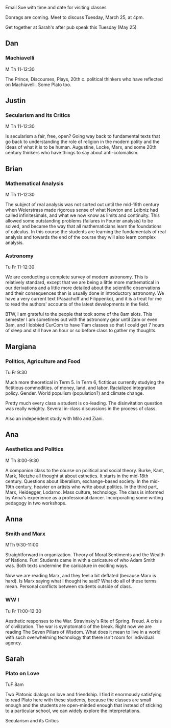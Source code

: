 
Email Sue with time and date for visiting classes

Donrags are coming. Meet to discuss Tuesday, March 25, at 4pm.

Get together at Sarah's after pub speak this Tuesday (May 25)

## Dan

### Machiavelli

M Th 11-12:30

The Prince, Discourses, Plays, 20th c. political thinkers who have reflected on Machiavelli. Some Plato too.

## Justin

### Secularism and its Critics

M Th 11-12:30

Is secularism a fair, free, open? Going way back to fundamental texts that go back to understanding the role of religion in the modern polity and the ideas of what it is to be human. Augustine, Locke, Marx, and some 20th century thinkers who have things to say about anti-colonialism.

## Brian

### Mathematical Analysis

M Th 11-12:30

The subject of real analysis was not sorted out until the mid-19th century when Weierstrass made rigorous sense of what Newton and Leibniz had called infinitesimals, and what we now know as limits and continuity. This allowed some outstanding problems (failures in Fourier analysis) to be solved, and became the way that all mathematicians learn the foundations of calculus. In this course the students are learning the fundamentals of real analysis and towards the end of the course they will also learn complex analysis.

### Astronomy

Tu Fr 11-12:30

We are conducting a complete survey of modern astronomy. This is relatively standard, except that we are being a little more mathematical in our derivations and a little more detailed about the scientific observations and their consequences than is usually done in introductory astronomy. We have a very current text (Pasachoff and Filippenko), and it is a treat for me to read the authors' accounts of the latest developments in the field.

BTW, I am grateful to the people that took some of the 8am slots. This semester I am sometimes out with the astronomy gear until 2am or even 3am, and I lobbied CurCom to have 11am classes so that I could get 7 hours of sleep and still have an hour or so before class to gather my thoughts.

## Margiana

### Politics, Agriculture and Food

Tu Fr 9:30

Much more  theoretical in Term 5. In Term 6, fictitious currently studying the fictitious commodities. of money, land, and labor. Racialized integration policy. Gender. World populism (population?) and climate change.

Pretty much every class a student is co-leading. The disinvitation question was really weighty. Several in-class discussions in the process of class.

Also an independent study with Milo and Ziani.

## Ana

### Aesthetics and Politics

M Th 8:00-9:30

A companion class to the course on political and social theory. Burke, Kant, Mark, Nietzhe all thought at about esthetics. It starts in the mid-18th century. Questions about liberalism, exchange-based society. In the mid-19th century, heavier on artists who write about politics. In the third part, Marx, Heidegger, Lodarno. Mass culture, technology. The class is informed by Anna's experience as a professional dancer. Incorporating some writing pedagogy in two workshops.

## Anna

### Smith and Marx

MTh 9:30-11:00

Straightforward in organization. Theory of Moral Sentiments and the Wealth of Nations. Fun! Students came in with a caricature of who Adam Smith was. Both texts undermine the caricature in exciting ways.

Now we are reading Marx, and they feel a bit deflated (because Marx is hard). Is Marx saying what I thought he said? What do all of these terms mean. Personal conflicts between students outside of class.

### WW I

Tu Fr 11:00-12:30

Aesthetic responses to the War. Stravinsky's Rite of Spring. Freud. A crisis of civilization. The war is symptomatic of the break. Right now we are reading The Seven Pillars of Wisdom. What does it mean to live in a world with such overwhelming technology that there isn't room for individual agency.

## Sarah

### Plato on Love

TuF 8am

Two Platonic dialogs on love and friendship. I find it enormously satisfying to read Plato here with these students, because the classes are small enough and the students are open-minded enough that instead of sticking to a particular school, we can widely explore the interpretations.











Secularism and its Critics

